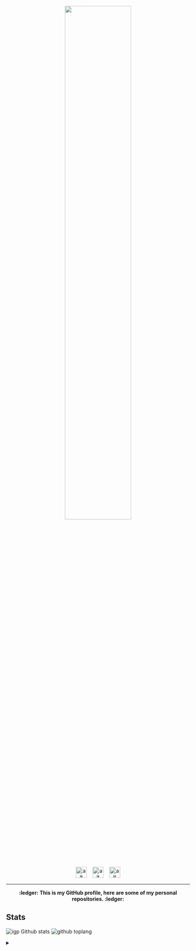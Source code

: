 
<!-- ### Hi there 👋 -->

<p align="center"><img width="60%" src="https://i.ibb.co/Dbm1JWZ/Welcome.png"></p>

<p align="center">
<a href="https://fb.me/IGP0012"><img src="https://img.icons8.com/dusk/64/000000/facebook-circled.png" alt="alt text" width="30" height="30"></a>      &nbsp;&nbsp;   <a href="https://instagram.com/ibnu_890"><img src="https://img.icons8.com/dusk/64/000000/instagram-new.png" alt="alt text" width="30" height="30"></a>
 &nbsp;&nbsp; 
<a href="https://dribbble.com/IbnuGunawan"><img src="https://img.icons8.com/dusk/64/000000/dribbble.png" alt="alt text" width="30" height="30"></a>
</p>

___
<p align="center"><b>:ledger: This is my GitHub profile, here are some of my personal repositories. :ledger:</b></p>

## **Stats**
![igp Github stats](https://github-readme-stats.vercel.app/api?username=IbnuGunawanPrayogo&show_icons=true&theme=tokyonight)
![github toplang](https://github-readme-stats.vercel.app/api/top-langs/?username=IbnuGunawanPrayogo&layout=compact&theme=nightowl)

<details>
<summary></summary>
    <p align="center">
    <a href="#">
        <img alt="Top Language" src="https://github-readme-stats.vercel.app/api/top-langs/?username=IbnuGunawanPrayogo&hide=html,&hide_border=true&title_color=28fc4a&text_color=1d1d1d"/>
    </a>
    </p>
</details>
<!--
**IbnuGunawanPrayogo/IbnuGunawanPrayogo** is a ✨ _special_ ✨ repository because its `README.md` (this file) appears on your GitHub profile.

Here are some ideas to get you started:

- 🔭 I’m currently working on ...
- 🌱 I’m currently learning ...
- 👯 I’m looking to collaborate on ...
- 🤔 I’m looking for help with ...
- 💬 Ask me about ...
- 📫 How to reach me: ...
- 😄 Pronouns: ...
- ⚡ Fun fact: ...
-->
